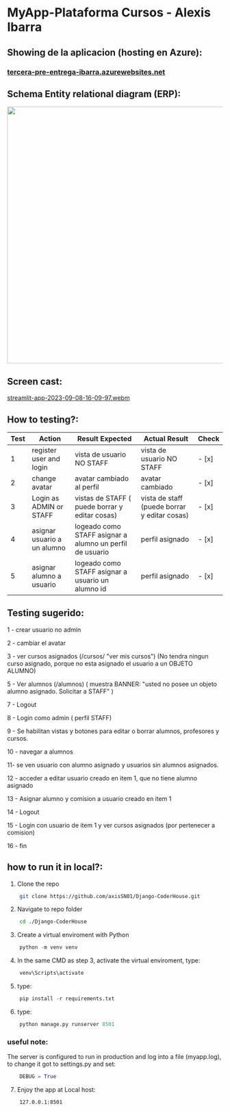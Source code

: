 # MyApp-Plataforma Cursos - Alexis Ibarra


## Showing de la aplicacion (hosting en Azure): 
### <a href="https://app-aburrida.azurewebsites.net/" style="text-align: center;">tercera-pre-entrega-ibarra.azurewebsites.net</a>


## Schema Entity relational diagram (ERP): 

<img src="https://stacticmedia.blob.core.windows.net/static/MyApp/ERP.svg"  style="height: 600px; width:1000px;"/>

## Screen cast: 

[streamlit-app-2023-09-08-16-09-97.webm](https://github.com/axisSN01/Django-CoderHouse/assets/50971046/d0c4554b-a48f-43bc-8a0b-bcf2f4123413)


## How to testing?: 
| Test | Action                   | Result Expected                                          | Actual Result                                | Check |
|------|--------------------------|----------------------------------------------------------|----------------------------------------------|-------|
| 1    | register user and login  | vista de usuario NO STAFF                                | vista de usuario NO STAFF                    | - [x] |
| 2    | change avatar            | avatar cambiado al perfil                                | avatar cambiado                              | - [x] |
| 3    | Login as ADMIN or STAFF  | vistas de STAFF ( puede borrar y editar cosas)           | vista de staff (puede borrar y editar cosas) | - [x] |
| 4    | asignar usuario a un alumno | logeado como STAFF asignar a alumno un perfil de usuario | perfil asignado                              | - [x] |
| 5    | asignar alumno a usuario  | logeado como STAFF asignar a usuario un alumno id | perfil asignado                              | - [x] |


## Testing sugerido: 

1 - crear usuario no admin 

2 - cambiar el avatar 

3 - ver cursos asignados (/cursos/ "ver mis cursos") (No tendra ningun curso asignado, porque no esta asignado el usuario a un OBJETO ALUMNO)

5 - Ver alumnos (/alumnos) ( muestra BANNER:  "usted no posee un objeto alumno asignado. Solicitar a STAFF" )

7 - Logout 

8 - Login como admin ( perfil STAFF) 

9 - Se habilitan vistas y botones para editar o borrar alumnos, profesores y cursos. 

10 - navegar a alumnos

11- se ven usuario con alumno asignado y usuarios sin alumnos asignados. 

12 - acceder a editar usuario creado en item 1, que no tiene alumno asignado

13 - Asignar alumno y comision a usuario creado en item 1

14 - Logout 

15 - Login con usuario de item 1 y ver cursos asignados (por pertenecer a comision)

16 - fin




## how to run it in local?:

1. Clone the repo
```sh
    git clone https://github.com/axisSN01/Django-CoderHouse.git
``` 
2. Navigate to repo folder
```sh
    cd ./Django-CoderHouse

```

3. Create a virtual enviroment with Python 
```py
    python -m venv venv

```

4. In the same CMD as step 3, activate the virtual enviroment, type:
```sh
    venv\Scripts\activate
```

5. type:  
```py
    pip install -r requirements.txt
```
6. type: 
```py
    python manage.py runserver 8501
```

###  useful note: 
The server is configured to run in production and log into a file (myapp.log), to change it got to settings.py and set:
```py
    DEBUG = True

```

7. Enjoy the app at Local host: 
```sh 
    127.0.0.1:8501
```


